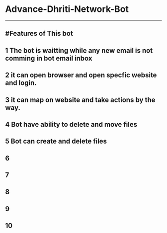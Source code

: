 # Advance-Dhriti-Network-Bot
---------------------------------
#Features of This bot 
-------------------------
1 The bot is waitting while any new email is not comming in bot email inbox 
-----------------------------------------------------------------------------
2 it can open browser and open specfic website and login.
------------------------------------------------------------------------------------------------------
3 it can map on website and take actions by the way.
------------------------------------------------------------------------------------------------------
4 Bot have ability to delete and move files 
------------------------------------------------------------------------------------------------------
5 Bot can create and delete files
-------------------------------------------------------------------------------------------------------
6 
-------------------------------------------------------------------------------------------------------
7 
-------------------------------------------------------------------------------------------------------
8 
-------------------------------------------------------------------------------------------------------
9 
-------------------------------------------------------------------------------------------------------
10 
-------------------------------------------------------------------------------------------------------

